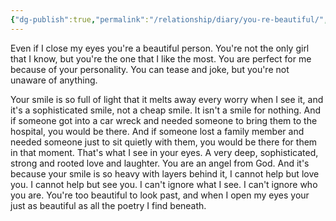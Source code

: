 ```yaml
---
{"dg-publish":true,"permalink":"/relationship/diary/you-re-beautiful/","tags":["diary","crush"],"created":"Sep 14, 2021, 2:06 AM","updated":""}
---
```



Even if I close my eyes you're a beautiful person. You're not the only girl that I know, but you're the one that I like the most. You are perfect for me because of your personality. You can tease and joke, but you're not unaware of anything.

Your smile is so full of light that it melts away every worry when I see it, and it's a sophisticated smile, not a cheap smile. It isn't a smile for nothing. And if someone got into a car wreck and needed someone to bring them to the hospital, you would be there. And if someone lost a family member and needed someone just to sit quietly with them, you would be there for them in that moment. That's what I see in your eyes. A very deep, sophisticated, strong and rooted love and laughter. You are an angel from God. And it's because your smile is so heavy with layers behind it, I cannot help but love you. I cannot help but see you. I can't ignore what I see. I can't ignore who you are. You're too beautiful to look past, and when I open my eyes your just as beautiful as all the poetry I find beneath.